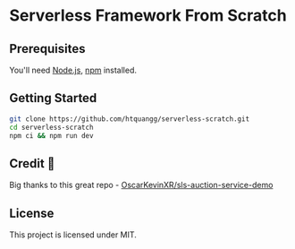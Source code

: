 # Serverless Framework From Scratch

## Prerequisites

You'll need [Node.js](https://nodejs.org/en/), [npm](https://www.npmjs.com/) installed.

## Getting Started

```bash
git clone https://github.com/htquangg/serverless-scratch.git
cd serverless-scratch
npm ci && npm run dev 
```

## Credit 🎉

Big thanks to this great repo - [OscarKevinXR/sls-auction-service-demo](https://github.com/arielweinberger/sls-base)

## License

This project is licensed under MIT.
